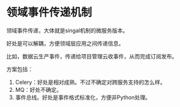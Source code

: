 # 领域事件传递机制

领域事件传递，大体就是singal机制的微服务版本。

好处是可以解耦，方便领域层应用之间传递信息。

比如，数据云生产事件，传递给项目管理云收事件，从而完成订阅发布。

方案包括：
1. Celery：好处是相对成熟。不过不确定对跨服务支持的怎么样。
2. MQ：好处不确定。
3. 事件总线。好处是事件格式标准化，方便非Python处理。
